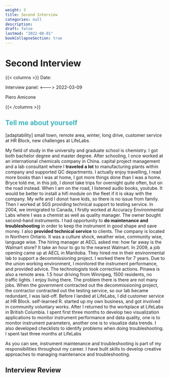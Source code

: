 ```yaml
---
weight: 3
title: Second Interview
categories: null
description: 
draft: false
lastmod: "2022-08-01"
bookCollapseSection: true
---
```


# Second Interview

{{< columns >}} <!-- begin columns block -->
Date:

Interview panel:
<---> <!-- magic separator, between columns -->
2022-03-09

Piero Amicone

{{< /columns >}}


## **<font color =#3fb5bd>Tell me about yourself</font>**  
[adaptability] small town, remote area, winter, long drive, customer service at HR Block, new challenges at LifeLabs.  

My field of study in the university and graduate school is chemistry.  I got both bachelor degree and master degree.  After schooling, I once worked at an international chemicals company in China. capital project management and a lab consultant where I **traveled a lot** to manufacturing plants within company and supported QC departments.  I actually enjoy travelling, I read more books than I was at home, I got more things done than I was a home.  Bryce told me, in this job, I donot take trips for overnight quite often, but on the road instead.  When I am on the road, I listened audio books, youtube.  It would be better to install a hifi module on the fleet if it is okay with the company. My wife and I donot have kids, so there is no issue from family.  Then I worked at SGS providing technical support to testing service. In 2004, we immigrated to Canada, I firstly worked at Accuracy Environmental Labs where I was a chemist as well as quality manager.  The owner bought second-hand instruments.  I had opportunity to **do maintenance and troubleshooting** in order to keep the instrument in good shape and save money.  I also **provided technical service** to clients.  The company is located in Northern Ontario. It was a culture shock, weather wise, community wise, language wise.  The hiring manager at AECL asked me: how far away is the Walmart store? It take an hour to go to the nearest Walmart.  In 2009, a job opening came up at AECL in Manitoba.  They hired me in their environmental lab to support a decommissioning project.  I worked there for 7 years.  Due to the union working environment, I monitored the instrument performance, and provided advice.  The technologists took corrective actions.  Pinawa is also a remote area.  1.5 hour driving from Winnipeg, 1500 residents, no traffic lights. I enjoy living there.  The problem there is there are not many jobs.  When the government contracted out the decommissioning project, the contractor contracted out the testing service, so our lab became redundant, I was laid-off. Before I landed at LifeLabs, I did customer service at HR Block. self-learned R. started up my own business, and got involved in community voluntary works.  After I returned to the workplace at LifeLabs in British Columbia.  I spent first three months to develop two visualization applications to monitor instrument performance and data quality, one is to monitor instrument parameters, another one is to visualize data trends.  I also developed checklists to identify problems when doing troubleshooting.  I spent last three months at LifeLabs    

As you can see, instrument maintenance and troubleshooting is part of my responsibilities throughout my career.  I have built skills to develop creative approaches to managing maintenance and troubleshooting. 


## Interview Review




